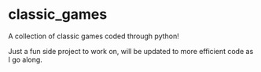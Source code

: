 # classic_games
A collection of classic games coded through python!

Just a fun side project to work on, will be updated to more efficient code as I go along.
